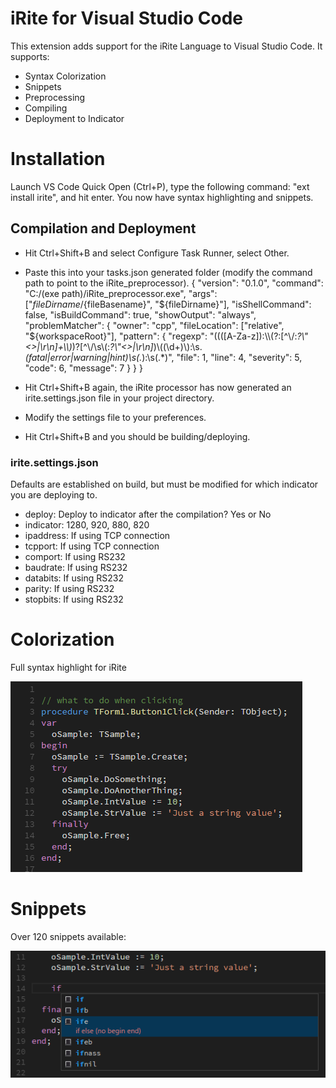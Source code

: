 # iRite for Visual Studio Code

This extension adds support for the iRite Language to Visual Studio Code. It supports:

* Syntax Colorization
* Snippets
* Preprocessing
* Compiling
* Deployment to Indicator

# Installation

Launch VS Code Quick Open (Ctrl+P), type the following command: "ext install irite", and hit enter. You now have syntax highlighting and snippets.

## Compilation and Deployment

* Hit Ctrl+Shift+B and select Configure Task Runner, select Other.
* Paste this into your tasks.json generated folder (modify the command path to point to the iRite_preprocessor).
{
    "version": "0.1.0",
    "command": "C:/(exe path)/iRite_preprocessor.exe",
    "args": ["${fileDirname}/${fileBasename}", "${fileDirname}"],
    "isShellCommand": false,
    "isBuildCommand": true,
    "showOutput": "always",
    "problemMatcher": {
        "owner": "cpp",
        "fileLocation": ["relative", "${workspaceRoot}"],
        "pattern": {
                    "regexp": "((([A-Za-z]):\\\\(?:[^\\/:*?\\\"<>|\\r\\n]+\\\\)*)?[^\\/\\s\\(:*?\\\"<>|\\r\\n]*)\\((\\d+)\\):\\s.*(fatal|error|warning|hint)\\s(.*):\\s(.*)",
                    "file": 1, 
                    "line": 4,
                    "severity": 5,
                    "code": 6,
                    "message": 7
                }
    }
}

* Hit Ctrl+Shift+B again, the iRite processor has now generated an irite.settings.json file in your project directory.
* Modify the settings file to your preferences.
* Hit Ctrl+Shift+B and you should be building/deploying.

### irite.settings.json

Defaults are established on build, but must be modified for which indicator you are deploying to. 
* deploy: Deploy to indicator after the compilation? Yes or No
* indicator: 1280, 920, 880, 820
* ipaddress: If using TCP connection
* tcpport: If using TCP connection 
* comport: If using RS232
* baudrate: If using RS232
* databits: If using RS232
* parity: If using RS232
* stopbits: If using RS232

# Colorization

Full syntax highlight for iRite

![syntax](images/vscode-irite-syntax.png)

# Snippets

Over 120 snippets available:

![snippets](images/vscode-irite-snippets.png)